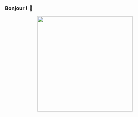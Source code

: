 ### Bonjour ! 👋

<div id="header" align="center">
  <img src="https://media.giphy.com/media/jdPMeyv9rn0hZHh8n9/giphy.gif" width="300"/>
</div>

<div id="badge" align="center">
 <a href="[go]{(https://www.linkedin.com/in/fabrice-pivert-/):target="_blank" rel="noopener"}" >
   
  </a>
</div>

